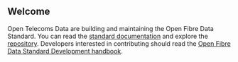 ## Welcome

Open Telecoms Data are building and maintaining the Open Fibre Data Standard. You can read the [standard documentation](https://open-fibre-data-standard.readthedocs.io/) and explore the [repository](https://github.com/Open-Telecoms-Data/open-fibre-data-standard). Developers interested in contributing should read the [Open Fibre Data Standard Development handbook](https://ofds-standard-development-handbook.readthedocs.io/en/latest/).
